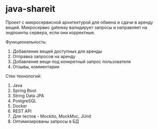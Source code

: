 # java-shareit

Проект с микросервисной архитектурой для обмена и сдачи в аренду вещей.
Микросервис gateway валидирует запросы и направляет на эндпоинты сервера, если они корректные.

Функциональность:
1. Добавление вещей доступных для аренды
2. Отправка запросов на аренду
3. Добавление вещи под конкретный запрос пользователя
4. Отзывы, комментарии

Стек технологий:
1. Java
2. Spring Boot
3. String Data JPA
4. PostgreSQL
5. Docker
6. REST API
7. Для тестов - Mockito, MockMvc, JUnit
8. Оптимизированы запросы в БД
